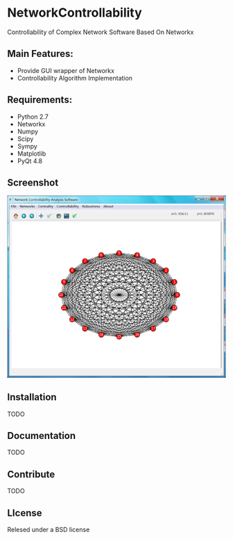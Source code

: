 # NetworkControllability
Controllability of Complex Network Software Based On Networkx

## Main Features:
* Provide GUI wrapper of Networkx
* Controllability Algorithm Implementation

## Requirements:
* Python 2.7
* Networkx
* Numpy
* Scipy
* Sympy
* Matplotlib
* PyQt 4.8

## Screenshot
![](https://github.com/python27/NetworkControllability/blob/master/NetworkControllability/imgs/screenshort.png)

## Installation
TODO

## Documentation
TODO

## Contribute
TODO

## LIcense
Relesed under a BSD license